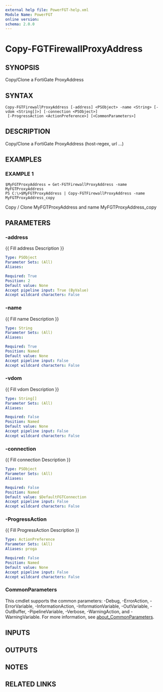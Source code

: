 ```yaml
---
external help file: PowerFGT-help.xml
Module Name: PowerFGT
online version:
schema: 2.0.0
---
```


# Copy-FGTFirewallProxyAddress

## SYNOPSIS
Copy/Clone a FortiGate ProxyAddress

## SYNTAX

```
Copy-FGTFirewallProxyAddress [-address] <PSObject> -name <String> [-vdom <String[]>] [-connection <PSObject>]
 [-ProgressAction <ActionPreference>] [<CommonParameters>]
```

## DESCRIPTION
Copy/Clone a FortiGate ProxyAddress (host-regex, url ...)

## EXAMPLES

### EXAMPLE 1
```
$MyFGTProxyAddress = Get-FGTFirewallProxyAddress -name MyFGTProxyAddress
PS C:\>$MyFGTProxyAddress | Copy-FGTFirewallProxyAddress -name MyFGTProxyAddress_copy
```

Copy / Clone MyFGTProxyAddress and name MyFGTProxyAddress_copy

## PARAMETERS

### -address
{{ Fill address Description }}

```yaml
Type: PSObject
Parameter Sets: (All)
Aliases:

Required: True
Position: 2
Default value: None
Accept pipeline input: True (ByValue)
Accept wildcard characters: False
```

### -name
{{ Fill name Description }}

```yaml
Type: String
Parameter Sets: (All)
Aliases:

Required: True
Position: Named
Default value: None
Accept pipeline input: False
Accept wildcard characters: False
```

### -vdom
{{ Fill vdom Description }}

```yaml
Type: String[]
Parameter Sets: (All)
Aliases:

Required: False
Position: Named
Default value: None
Accept pipeline input: False
Accept wildcard characters: False
```

### -connection
{{ Fill connection Description }}

```yaml
Type: PSObject
Parameter Sets: (All)
Aliases:

Required: False
Position: Named
Default value: $DefaultFGTConnection
Accept pipeline input: False
Accept wildcard characters: False
```

### -ProgressAction
{{ Fill ProgressAction Description }}

```yaml
Type: ActionPreference
Parameter Sets: (All)
Aliases: proga

Required: False
Position: Named
Default value: None
Accept pipeline input: False
Accept wildcard characters: False
```

### CommonParameters
This cmdlet supports the common parameters: -Debug, -ErrorAction, -ErrorVariable, -InformationAction, -InformationVariable, -OutVariable, -OutBuffer, -PipelineVariable, -Verbose, -WarningAction, and -WarningVariable. For more information, see [about_CommonParameters](http://go.microsoft.com/fwlink/?LinkID=113216).

## INPUTS

## OUTPUTS

## NOTES

## RELATED LINKS
